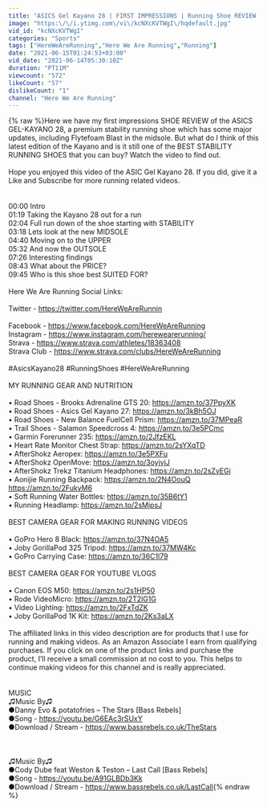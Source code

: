```yaml
---
title: "ASICS Gel Kayano 28 | FIRST IMPRESSIONS | Running Shoe REVIEW | Best Stability Running Shoe?"
image: "https:\/\/i.ytimg.com\/vi\/kcNXcKVTWgI\/hqdefault.jpg"
vid_id: "kcNXcKVTWgI"
categories: "Sports"
tags: ["HereWeAreRunning","Here We Are Running","Running"]
date: "2021-06-15T01:24:53+03:00"
vid_date: "2021-06-14T05:30:10Z"
duration: "PT11M"
viewcount: "572"
likeCount: "57"
dislikeCount: "1"
channel: "Here We Are Running"
---
```

{% raw %}Here we have my first impressions SHOE REVIEW of the ASICS GEL-KAYANO 28, a  premium stability running shoe which has some major updates, including Flytefoam Blast in the midsole. But what do I think of this latest edition of the Kayano and is it still one of the BEST STABILITY RUNNING SHOES that you can buy? Watch the video to find out.<br /><br />Hope you enjoyed this video of the ASIC Gel Kayano 28. If you did, give it a Like and Subscribe for more running related videos.<br /><br /><br />00:00 Intro<br />01:19 Taking the Kayano 28 out for a run<br />02:04 Full run down of the shoe starting with STABILITY<br />03:18 Lets look at the new MIDSOLE<br />04:40 Moving on to the UPPER<br />05:32 And now the OUTSOLE<br />07:26 Interesting findings<br />08:43 What about the PRICE?<br />09:45 Who is this shoe best SUITED FOR?<br /><br />Here We Are Running Social Links:<br /><br />Twitter - <a rel="nofollow" target="blank" href="https://twitter.com/HereWeAreRunnin">https://twitter.com/HereWeAreRunnin</a><br /><br />Facebook - <a rel="nofollow" target="blank" href="https://www.facebook.com/HereWeAreRunning">https://www.facebook.com/HereWeAreRunning</a><br />Instagram - <a rel="nofollow" target="blank" href="https://www.instagram.com/herewearerunning/">https://www.instagram.com/herewearerunning/</a><br />Strava - <a rel="nofollow" target="blank" href="https://www.strava.com/athletes/18363408">https://www.strava.com/athletes/18363408</a><br />Strava Club - <a rel="nofollow" target="blank" href="https://www.strava.com/clubs/HereWeAreRunning">https://www.strava.com/clubs/HereWeAreRunning</a><br /><br />#AsicsKayano28 #RunningShoes #HereWeAreRunning<br /><br />MY RUNNING GEAR AND NUTRITION<br /><br />• Road Shoes - Brooks Adrenaline GTS 20: <a rel="nofollow" target="blank" href="https://amzn.to/37PpyXK">https://amzn.to/37PpyXK</a><br />• Road Shoes - Asics Gel Kayano 27: <a rel="nofollow" target="blank" href="https://amzn.to/3kBh5OJ">https://amzn.to/3kBh5OJ</a><br />• Road Shoes - New Balance FuelCell Prism: <a rel="nofollow" target="blank" href="https://amzn.to/37MPeaR">https://amzn.to/37MPeaR</a><br />• Trail Shoes - Salamon Speedcross 4: <a rel="nofollow" target="blank" href="https://amzn.to/3e5PCmc">https://amzn.to/3e5PCmc</a><br />• Garmin Forerunner 235: <a rel="nofollow" target="blank" href="https://amzn.to/2JfzEKL">https://amzn.to/2JfzEKL</a><br />• Heart Rate Monitor Chest Strap: <a rel="nofollow" target="blank" href="https://amzn.to/2sYXqTD">https://amzn.to/2sYXqTD</a><br />• AfterShokz Aeropex: <a rel="nofollow" target="blank" href="https://amzn.to/3e5PXFu">https://amzn.to/3e5PXFu</a><br />• AfterShokz OpenMove: <a rel="nofollow" target="blank" href="https://amzn.to/3oyjvjJ">https://amzn.to/3oyjvjJ</a><br />• AfterShokz Trekz Titanium Headphones: <a rel="nofollow" target="blank" href="https://amzn.to/2sZvEGj">https://amzn.to/2sZvEGj</a><br />• Aonijie Running Backpack: <a rel="nofollow" target="blank" href="https://amzn.to/2N4OouQ">https://amzn.to/2N4OouQ</a> <a rel="nofollow" target="blank" href="https://amzn.to/2FukyM6">https://amzn.to/2FukyM6</a><br />• Soft Running Water Bottles: <a rel="nofollow" target="blank" href="https://amzn.to/35B6tY1">https://amzn.to/35B6tY1</a><br />• Running Headlamp: <a rel="nofollow" target="blank" href="https://amzn.to/2sMipsJ">https://amzn.to/2sMipsJ</a><br /><br />BEST CAMERA GEAR FOR MAKING RUNNING VIDEOS<br /><br />• GoPro Hero 8 Black: <a rel="nofollow" target="blank" href="https://amzn.to/37N4OA5">https://amzn.to/37N4OA5</a><br />• Joby GorillaPod 325 Tripod: <a rel="nofollow" target="blank" href="https://amzn.to/37MW4Kc">https://amzn.to/37MW4Kc</a><br />• GoPro Carrying Case: <a rel="nofollow" target="blank" href="https://amzn.to/36C1l79">https://amzn.to/36C1l79</a><br /><br />BEST CAMERA GEAR FOR YOUTUBE VLOGS<br /><br />• Canon EOS M50: <a rel="nofollow" target="blank" href="https://amzn.to/2s1HP50">https://amzn.to/2s1HP50</a><br />• Rode VideoMicro: <a rel="nofollow" target="blank" href="https://amzn.to/2T2lG1G">https://amzn.to/2T2lG1G</a><br />• Video Lighting: <a rel="nofollow" target="blank" href="https://amzn.to/2FxTdZK">https://amzn.to/2FxTdZK</a><br />• Joby GorillaPod 1K Kit: <a rel="nofollow" target="blank" href="https://amzn.to/2Ks3aLX">https://amzn.to/2Ks3aLX</a><br /><br />The affiliated links in this video description are for products that I use for running and making videos. As an Amazon Associate I earn from qualifying purchases. If you click on one of the product links and purchase the product, I’ll receive a small commission at no cost to you. This helps to continue making videos for this channel and is really appreciated.<br /><br /><br />MUSIC<br />♫Music By♫<br />●Danny Evo &amp; potatofries – The Stars [Bass Rebels]<br />●Song - <a rel="nofollow" target="blank" href="https://youtu.be/G6EAc3rSUxY">https://youtu.be/G6EAc3rSUxY</a><br />●Download / Stream - <a rel="nofollow" target="blank" href="https://www.bassrebels.co.uk/TheStars">https://www.bassrebels.co.uk/TheStars</a><br /><br /><br /><br />♫Music By♫<br />●Cody Dube feat Weston &amp; Teston – Last Call [Bass Rebels] <br />●Song - <a rel="nofollow" target="blank" href="https://youtu.be/A91GLBDb3Kk">https://youtu.be/A91GLBDb3Kk</a><br />●Download / Stream - <a rel="nofollow" target="blank" href="https://www.bassrebels.co.uk/LastCall">https://www.bassrebels.co.uk/LastCall</a>{% endraw %}
